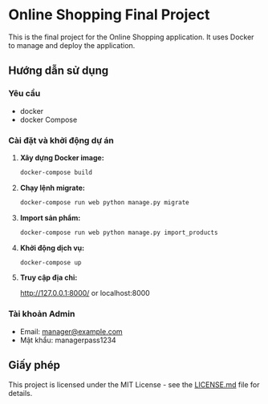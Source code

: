 # Online Shopping Final Project

This is the final project for the Online Shopping application. It uses Docker to manage and deploy the application.

## Hướng dẫn sử dụng

### Yêu cầu
- docker
- docker Compose

### Cài đặt và khởi động dự án

1. **Xây dựng Docker image:**
    ```sh
    docker-compose build
    ```

2. **Chạy lệnh migrate:**
    ```sh
    docker-compose run web python manage.py migrate
    ```

3. **Import sản phẩm:**
    ```sh
    docker-compose run web python manage.py import_products
    ```

4. **Khởi động dịch vụ:**
    ```sh
    docker-compose up
    ```
5. **Truy cập địa chỉ:**

    http://127.0.0.1:8000/  or localhost:8000


### Tài khoản Admin

- Email: manager@example.com
- Mật khẩu: managerpass1234

## Giấy phép

This project is licensed under the MIT License - see the [LICENSE.md](LICENSE.md) file for details.
